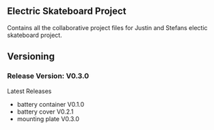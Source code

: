 ## Electric Skateboard Project

Contains all the collaborative project files for Justin and Stefans
electic skateboard project.

## Versioning
### Release Version: V0.3.0
Latest Releases
  - battery container	V0.1.0
  - battery cover	V0.2.1
  - mounting plate	V0.3.0
